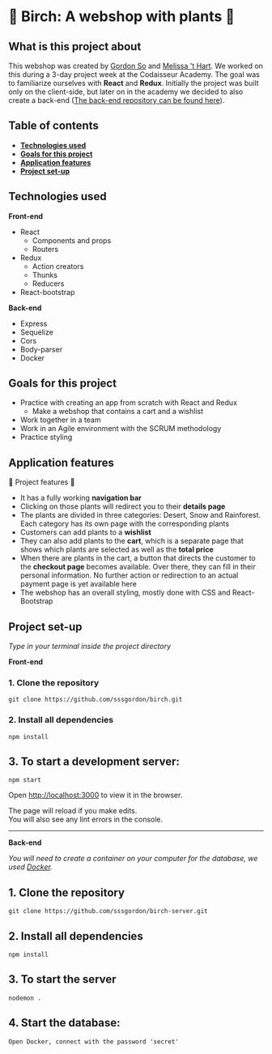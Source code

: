 # :evergreen_tree: Birch: A webshop with plants :evergreen_tree:

## What is this project about 
This webshop was created by [Gordon So](https://github.com/sssgordon) and [Melissa 't Hart](https://github.com/MelissaDTH). We worked on this during a 3-day project week at the Codaisseur Academy. The goal was to familiarize ourselves with **React** and **Redux**. Initially the project was built only on the client-side, but later on in the academy we decided to also create a back-end ([The back-end repository can be found here](https://github.com/sssgordon/birch-server.git)). 

## Table of contents 
- **[Technologies used](#technologies-used)**
- **[Goals for this project](#goals-for-this-project)**
- **[Application features](#application-features)**
- **[Project set-up](#project-set-up)**

## Technologies used 

<b>Front-end</b>
  * React
      * Components and props
      * Routers
  * Redux
      * Action creators
      * Thunks
      * Reducers
  * React-bootstrap

<b>Back-end</b>
  * Express
  * Sequelize
  * Cors
  * Body-parser
  * Docker
  
## Goals for this project

* Practice with creating an app from scratch with React and Redux
    * Make a webshop that contains a cart and a wishlist
* Work together in a team
* Work in an Agile environment with the SCRUM methodology
* Practice styling

## Application features

 :floppy_disk: Project features :floppy_disk:

  * It has a fully working **navigation bar**
  * Clicking on those plants will redirect you to their **details page**
  * The plants are divided in three categories: Desert, Snow and Rainforest. Each category has its own page with the corresponding plants
  * Customers can add plants to a **wishlist**
  * They can also add plants to the **cart**, which is a separate page that shows which plants are selected as well as the **total price**
  * When there are plants in the cart, a button that directs the customer to the **checkout page** becomes available. Over there, they can fill in their personal information. No further action or redirection to an actual payment page is yet available here
  * The webshop has an overall styling, mostly done with CSS and React-Bootstrap

## Project set-up
<i>Type in your terminal inside the project directory</i>

<b>Front-end</b>

### 1. Clone the repository
```
git clone https://github.com/sssgordon/birch.git
```

### 2. Install all dependencies 
```
npm install
```

## 3. To start a development server:

``` 
npm start
```

Open [http://localhost:3000](http://localhost:3000) to view it in the browser.

The page will reload if you make edits.<br />
You will also see any lint errors in the console.

<hr>
<b>Back-end</b>

<i> You will need to create a container on your computer for the database, we used [Docker](http://docker.com/).</i>

## 1. Clone the repository 
```
git clone https://github.com/sssgordon/birch-server.git
```

## 2. Install all dependencies
```
npm install
```

## 3. To start the server

``` 
nodemon .
```

## 4. Start the database:

``` 
Open Docker, connect with the password 'secret'
```

